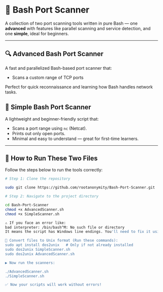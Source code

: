 # 🔐 Bash Port Scanner

A collection of two port scanning tools written in pure Bash — one **advanced** with features like parallel scanning and service detection, and one **simple**, ideal for beginners.

---

## 🔍 Advanced Bash Port Scanner
A fast and parallelized Bash-based port scanner that:

- Scans a custom range of TCP ports

Perfect for quick reconnaissance and learning how Bash handles network tasks.

## 🧪 Simple Bash Port Scanner

A lightweight and beginner-friendly script that:

- Scans a port range using `nc` (Netcat).
- Prints out only open ports.
- Minimal and easy to understand — great for first-time learners.

---

## 🚀 How to Run These Two Files

Follow the steps below to run the tools correctly:

```bash
# Step 1: Clone the repository

sudo git clone https://github.com/rootanonymity/Bash-Port-Scanner.git

# Step 2: Navigate to the project directory

cd Bash-Port-Scanner
chmod +x AdvancedScanner.sh
chmod +x SimpleScanner.sh

⚠️ If you face an error like:
bad interpreter: /bin/bash^M: No such file or directory
It means the script has Windows line endings. You'll need to fix it using dos2unix.

🔧 Convert files to Unix format (Run these commands):
sudo apt install dos2unix   # Only if not already installed
sudo dos2unix SimpleScanner.sh
sudo dos2unix AdvancedScanner.sh

▶️ Now run the scanners:

./AdvancedScanner.sh
./SimpleScanner.sh

✅ Now your scripts will work without errors!
